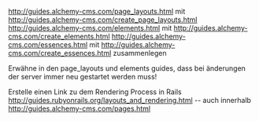 http://guides.alchemy-cms.com/page_layouts.html mit http://guides.alchemy-cms.com/create_page_layouts.html
http://guides.alchemy-cms.com/elements.html mit http://guides.alchemy-cms.com/create_elements.html
http://guides.alchemy-cms.com/essences.html mit http://guides.alchemy-cms.com/create_essences.html
zusammenlegen

Erwähne in den page_layouts und elements guides, dass bei änderungen der server immer neu gestartet werden muss!

Erstelle einen Link zu dem Rendering Process in Rails http://guides.rubyonrails.org/layouts_and_rendering.html
-- auch innerhalb http://guides.alchemy-cms.com/pages.html

